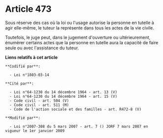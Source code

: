 # Article 473

Sous réserve des cas où la loi ou l'usage autorise la personne en tutelle à agir elle-même, le tuteur la représente dans tous
les actes de la vie civile.

Toutefois, le juge peut, dans le jugement d'ouverture ou ultérieurement, énumérer certains actes que la personne en tutelle
aura la capacité de faire seule ou avec l'assistance du tuteur.

**Liens relatifs à cet article**

	**Codifié par**:

	  - Loi n°1803-03-14

	**Cité par**:

	  - Loi n°64-1230 du 14 décembre 1964 - art. 13 (V)
	  - Loi n°64-1230 du 14 décembre 1964 - art. 15 (V)
	  - Code civil - art. 504 (V)
	  - Code civil - art. 511 (M)
	  - Code de l'action sociale et des familles - art. R472-8 (V)

	**Modifié par**:

	  - Loi n°2007-308 du 5 mars 2007 - art. 7 () JORF 7 mars 2007 en vigueur le 1er janvier 2009
